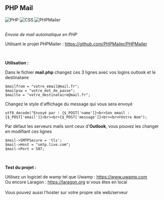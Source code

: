 <h2>PHP Mail</h2>
<div>
<a title="PHP"><img alt="PHP" src="https://img.shields.io/badge/PHP-Site%20web-purple"></a> <a title="CSS"><img alt="CSS" src="https://img.shields.io/badge/CSS-Style-blue"></a> <a title="PHPMailer"><img alt="PHPMailer" src="https://img.shields.io/badge/PHPMailer-Script-yellow"></a>
</div>
  
  <br>
  
*Envoie de mail automatique en PHP*

Utilisant le projet PHPMailer : https://github.com/PHPMailer/PHPMailer

<br>

__Utilisation :__

Dans le fichier __mail.php__ changez ces 3 lignes avec vos logins outlook et le destinataire

```
$mailfrom = "votre_email@mail.fr";
$mailpsw = "votre_mot_de_passe";
$mailto = "votre_destinataire@mail.fr";
```

Changez le style d'affichage du message qui vous sera envoyé

```
utf8_decode("Envoyé par : {$_POST['name']}<br>Son email : {$_POST['email']}<br><br>{$_POST['message']}<br><br>©Votre Nom");
```

Par défaut les serveurs mails sont ceux d'__Outlook__, vous pouvez les changer en modifiant ces lignes

```
$mail->SMTPSecure = 'tls';
$mail->Host = "smtp.live.com";
$mail->Port = 587;
```

<br>

__Test du projet :__

Utilisez un logiciel de wamp tel que Uwamp : https://www.uwamp.com
<br>
Ou encore Laragon : https://laragon.org si vous êtes en local
<br><br>
Vous pouvez aussi l'hoster sur votre propre site web/serveur
